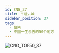 ```yaml
---
id: CNG_37
title: 平遥古城
sidebar_position: 37
tags:
  - 拾柒
  - 中国一生必去的50个地方
---
```

![CNG_TOP50_37](/img/love/CNG_TOP50/37.jpeg)
